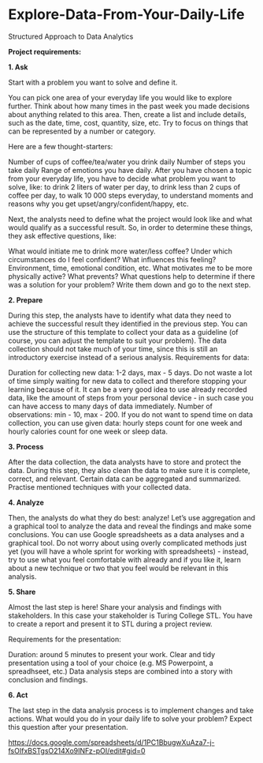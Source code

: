 # Explore-Data-From-Your-Daily-Life
Structured Approach to Data Analytics

**Project requirements:**

**1. Ask**

Start with a problem you want to solve and define it.

You can pick one area of your everyday life you would like to explore further. Think about how many times in the past week you made decisions about anything related to this area. Then, create a list and include details, such as the date, time, cost, quantity, size, etc. Try to focus on things that can be represented by a number or category.

Here are a few thought-starters:

Number of cups of coffee/tea/water you drink daily
Number of steps you take daily
Range of emotions you have daily.
After you have chosen a topic from your everyday life, you have to decide what problem you want to solve, like: to drink 2 liters of water per day, to drink less than 2 cups of coffee per day, to walk 10 000 steps everyday, to understand moments and reasons why you get upset/angry/confident/happy, etc.

Next, the analysts need to define what the project would look like and what would qualify as a successful result. So, in order to determine these things, they ask effective questions, like:

What would initiate me to drink more water/less coffee?
Under which circumstances do I feel confident? What influences this feeling? Environment, time, emotional condition, etc.
What motivates me to be more physically active? What prevents?
What questions help to determine if there was a solution for your problem? Write them down and go to the next step.

**2. Prepare**

During this step, the analysts have to identify what data they need to achieve the successful result they identified in the previous step. You can use the structure of this template to collect your data as a guideline (of course, you can adjust the template to suit your problem). The data collection should not take much of your time, since this is still an introductory exercise instead of a serious analysis. Requirements for data:

Duration for collecting new data: 1-2 days, max - 5 days. Do not waste a lot of time simply waiting for new data to collect and therefore stopping your learning because of it. It can be a very good idea to use already recorded data, like the amount of steps from your personal device - in such case you can have access to many days of data immediately.
Number of observations: min - 10, max - 200.
If you do not want to spend time on data collection, you can use given data: hourly steps count for one week and hourly calories count for one week or sleep data.

**3. Process**

After the data collection, the data analysts have to store and protect the data. During this step, they also clean the data to make sure it is complete, correct, and relevant. Certain data can be aggregated and summarized. Practise mentioned techniques with your collected data.

**4. Analyze**

Then, the analysts do what they do best: analyze! Let’s use aggregation and a graphical tool to analyze the data and reveal the findings and make some conclusions. You can use Google spreadsheets as a data analyses and a graphical tool. Do not worry about using overly complicated methods just yet (you will have a whole sprint for working with spreadsheets) - instead, try to use what you feel comfortable with already and if you like it, learn about a new technique or two that you feel would be relevant in this analysis.

**5. Share**

Almost the last step is here! Share your analysis and findings with stakeholders. In this case your stakeholder is Turing College STL. You have to create a report and present it to STL during a project review.

Requirements for the presentation:

Duration: around 5 minutes to present your work.
Clear and tidy presentation using a tool of your choice (e.g. MS Powerpoint, a spreadhseet, etc.)
Data analysis steps are combined into a story with conclusion and findings.

**6. Act**

The last step in the data analysis process is to implement changes and take actions. What would you do in your daily life to solve your problem? Expect this question after your presentation.

https://docs.google.com/spreadsheets/d/1PC1BbugwXuAza7-j-fsOIfxBSTgsO214Xo9INFz-pOI/edit#gid=0
